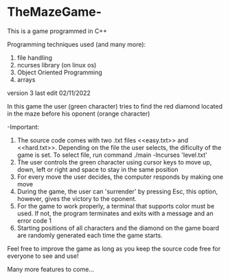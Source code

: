 # TheMazeGame-
This is a game programmed in C++

Programming techniques used (and many more):
1.  file handling
2.  ncurses library (on linux os)
3.  Object Oriented Programming
4.  arrays

version 3 last edit 02/11/2022

In this game the user (green character) tries to find the red diamond located in the maze before his oponent (orange character)

-Important:

1.  The source code comes with two .txt files <<easy.txt>> and <<hard.txt>>. Depending on the file the user selects, the dificulty of the game is set. To select file, run command ./main -lncurses 'level.txt'
2.  The user controls the green character using cursor keys to move up, down, left or right and space to stay in the same position
3.  For every move the user decides, the computer responds by making one move
4.  During the game, the user can 'surrender' by pressing Esc, this option, however, gives the victory to the oponent.
5.  For the game to work properly, a terminal that supports color must be used. If not, the program terminates and exits with a message and an error code 1
6.  Starting positions of all characters and the diamond on the game board are randomly generated each time the game starts.

Feel free to improve the game as long as you keep the source code free for everyone to see and use! 

Many more features to come...
